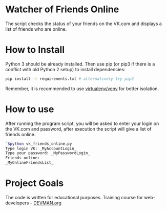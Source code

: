 # Watcher of Friends Online

The script checks the status of your friends on the VK.com and displays a list of friends who are online.

# How to Install

Python 3 should be already installed. Then use pip (or pip3 if there is a conflict with old Python 2 setup) to install dependencies:

```bash
pip install -r requirements.txt # alternatively try pip3
```

Remember, it is recommended to use [virtualenv/venv](https://devman.org/encyclopedia/pip/pip_virtualenv/) for better isolation.

# How to use

After running the program script, you will be asked to enter your login on the VK.com and password, after execution the script will give a list of friends online.
```bash
`$python vk_friends_online.py
Type login VK: _MyAccountLogin_
Type your password: _MyPasswordLogin_
Friends online:
_MyOnlineFriendsList_
```

# Project Goals

The code is written for educational purposes. Training course for web-developers - [DEVMAN.org](https://devman.org)
